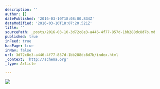 ```yaml
---
description: ''
author: []
datePublished: '2016-03-10T18:08:00.834Z'
dateModified: '2016-03-10T18:07:20.521Z'
title: ''
sourcePath: _posts/2016-03-10-3d72c8e3-a446-4f77-857d-1bb288dc8d7b.md
published: true
inFeed: true
hasPage: true
inNav: false
url: 3d72c8e3-a446-4f77-857d-1bb288dc8d7b/index.html
_context: 'http://schema.org'
_type: Article

---
```

![](https://the-grid-user-content.s3-us-west-2.amazonaws.com/6e68309a-7315-4691-b178-82876b402e11.png)